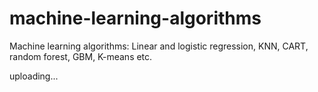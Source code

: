 # machine-learning-algorithms
Machine learning algorithms: Linear and logistic regression, KNN, CART, random forest, GBM, K-means etc. 

uploading...
